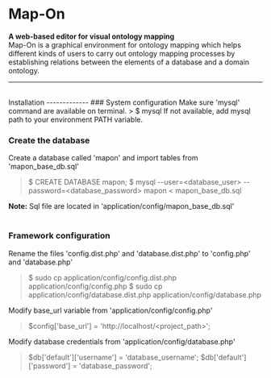 # Map-On
**A web-based editor for visual ontology mapping** <br/>
Map-On is a graphical environment for ontology mapping which helps different kinds of users to carry out ontology mapping processes by establishing relations between the elements of a database and a domain ontology.

----------
<br/>
Installation
-------------
### System configuration
Make sure 'mysql' command are available on terminal.
> $ mysql
If not available, add mysql path to your environment PATH variable.

### Create the database
Create a database called 'mapon' and import tables from 'mapon_base_db.sql'

> $ CREATE DATABASE mapon;
> $ mysql --user=<database_user> --password=<database_password> mapon < mapon_base_db.sql

**Note:** Sql file are located in 'application/config/mapon_base_db.sql'
<br/><br/>
### Framework configuration
Rename the files 'config.dist.php' and 'database.dist.php' to 'config.php' and 'database.php'
> $ sudo cp application/config/config.dist.php application/config/config.php 
> $ sudo cp application/config/database.dist.php application/config/database.php 

Modify base_url variable from 'application/config/config.php'
> $config['base_url'] = 'http://localhost/<project_path>';

Modify database credentials from 'application/config/database.php'
> $db['default']['username'] = 'database_username';
> $db['default']['password'] = 'database_password';



